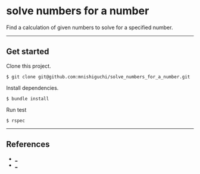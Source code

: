 # solve numbers for a number

Find a calculation of given numbers to solve for a specified number.

---

## Get started

Clone this project.

```
$ git clone git@github.com:mnishiguchi/solve_numbers_for_a_number.git
```

Install dependencies.

```
$ bundle install
```

Run test

```
$ rspec
```

---

## References
- [_](http://www.kashi.info.waseda.ac.jp/~kashi/lec2000/jsj/make10/)
- [_](https://books.google.com/books?id=1Qgq-3zQ3WMC&pg=PA99&lpg=PA99&dq=%E3%82%A2%E3%83%AB%E3%82%B4%E3%83%AA%E3%82%BA%E3%83%A0%E7%B7%B4%E7%BF%92%E5%95%8F%E9%A1%8C+%E5%9B%9B%E5%89%87%E6%BC%94%E7%AE%97&source=bl&ots=P6QoXT884z&sig=wI32enJDcBWGGLKxqioTX1prg74&hl=en&sa=X&ved=0ahUKEwiz7aCl4pvOAhWGJiYKHYBsA38Q6AEIHDAA#v=onepage&q=%E3%82%A2%E3%83%AB%E3%82%B4%E3%83%AA%E3%82%BA%E3%83%A0%E7%B7%B4%E7%BF%92%E5%95%8F%E9%A1%8C%20%E5%9B%9B%E5%89%87%E6%BC%94%E7%AE%97&f=false)
